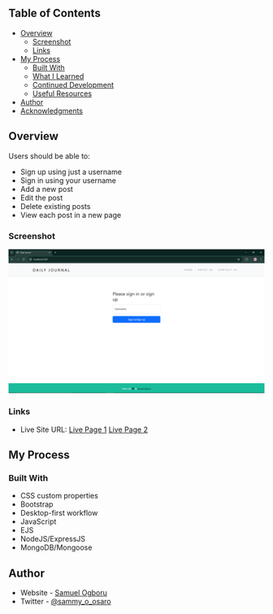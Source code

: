 ## Table of Contents

- [Overview](#overview)
  - [Screenshot](#screenshot)
  - [Links](#links)
- [My Process](#my-process)
  - [Built With](#built-with)
  - [What I Learned](#what-i-learned)
  - [Continued Development](#continued-development)
  - [Useful Resources](#useful-resources)
- [Author](#author)
- [Acknowledgments](#acknowledgments)

## Overview


Users should be able to:

- Sign up using just a username
- Sign in using your username
- Add a new post
- Edit the post
- Delete existing posts
- View each post in a new page


### Screenshot

![BlogPost App Screenshot](./blogpost.png)

### Links

- Live Site URL: [Live Page 1](https://blog-post-production-eda6.up.railway.app)
                 [Live Page 2](https://blog-post-7wlq.onrender.com/sammy)

## My Process

### Built With

- CSS custom properties
- Bootstrap
- Desktop-first workflow
- JavaScript
- EJS
- NodeJS/ExpressJS
- MongoDB/Mongoose

## Author

- Website - [Samuel Ogboru](https://portfolio-nine-gules-60.vercel.app/)
- Twitter - [@sammy_o_osaro](https://www.twitter.com/sammy_o_osaro)

